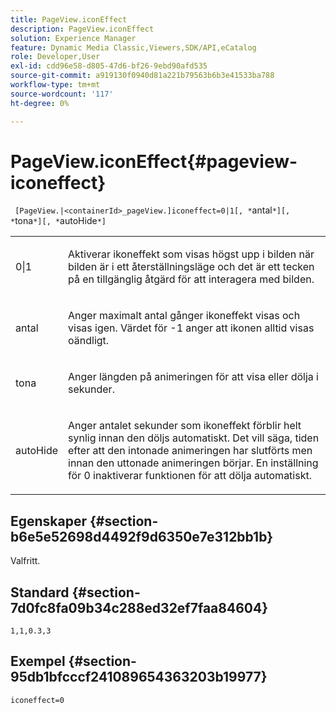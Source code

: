 ```yaml
---
title: PageView.iconEffect
description: PageView.iconEffect
solution: Experience Manager
feature: Dynamic Media Classic,Viewers,SDK/API,eCatalog
role: Developer,User
exl-id: cdd96e58-d805-47d6-bf26-9ebd90afd535
source-git-commit: a919130f0940d81a221b79563b6b3e41533ba788
workflow-type: tm+mt
source-wordcount: '117'
ht-degree: 0%

---
```


# PageView.iconEffect{#pageview-iconeffect}

` [PageView.|<containerId>_pageView.]iconeffect=0|1[, *`antal`*][, *`tona`*][, *`autoHide`*]`

<table id="table_DD66FFC263A34220876DD204BFE62D49"> 
 <tbody> 
  <tr> 
   <td colname="col1"> <p> <span class="codeph"> 0|1</span> </p> </td> 
   <td colname="col2"> <p> Aktiverar <span class="codeph"> ikoneffekt</span> som visas högst upp i bilden när bilden är i ett återställningsläge och det är ett tecken på en tillgänglig åtgärd för att interagera med bilden. </p> </td> 
  </tr> 
  <tr> 
   <td colname="col1"> <p> <span class="codeph"><span class="varname"> antal</span></span> </p> </td> 
   <td colname="col2"> <p> Anger maximalt antal gånger <span class="codeph"> ikoneffekt</span> visas och visas igen. Värdet för <span class="codeph"> -1</span> anger att ikonen alltid visas oändligt. </p> </td> 
  </tr> 
  <tr> 
   <td colname="col1"> <p><span class="codeph"><span class="varname"> tona</span></span> </p> </td> 
   <td colname="col2"> <p>Anger längden på animeringen för att visa eller dölja i sekunder. </p> </td> 
  </tr> 
  <tr> 
   <td colname="col1"> <p><span class="codeph"><span class="varname"> autoHide</span></span> </p> </td> 
   <td colname="col2"> <p>Anger antalet sekunder som <span class="codeph"> ikoneffekt</span> förblir helt synlig innan den döljs automatiskt. Det vill säga, tiden efter att den intonade animeringen har slutförts men innan den uttonade animeringen börjar. En inställning för <span class="codeph"> 0</span> inaktiverar funktionen för att dölja automatiskt. </p> </td> 
  </tr> 
 </tbody> 
</table>

## Egenskaper {#section-b6e5e52698d4492f9d6350e7e312bb1b}

Valfritt.

## Standard {#section-7d0fc8fa09b34c288ed32ef7faa84604}

`1,1,0.3,3`

## Exempel {#section-95db1bfcccf241089654363203b19977}

`iconeffect=0`
